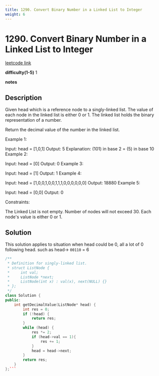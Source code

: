 ```yaml
---
title: 1290. Convert Binary Number in a Linked List to Integer
weight: 6
---
```

# 1290. Convert Binary Number in a Linked List to Integer
[leetcode link](https://leetcode.com/problems/convert-binary-number-in-a-linked-list-to-integer/)

**difficulty(1-5)** 
1

**notes**

## Description
Given head which is a reference node to a singly-linked list. The value of each node in the linked list is either 0 or 1. The linked list holds the binary representation of a number.

Return the decimal value of the number in the linked list.

 

Example 1:


Input: head = [1,0,1]
Output: 5
Explanation: (101) in base 2 = (5) in base 10
Example 2:

Input: head = [0]
Output: 0
Example 3:

Input: head = [1]
Output: 1
Example 4:

Input: head = [1,0,0,1,0,0,1,1,1,0,0,0,0,0,0]
Output: 18880
Example 5:

Input: head = [0,0]
Output: 0
 

Constraints:

The Linked List is not empty.
Number of nodes will not exceed 30.
Each node's value is either 0 or 1.

## Solution
This solution applies to situation when head could be 0, all a lot of 0 following head.
such as head-> `00110` = 6

```c++
/**
 * Definition for singly-linked list.
 * struct ListNode {
 *     int val;
 *     ListNode *next;
 *     ListNode(int x) : val(x), next(NULL) {}
 * };
 */
class Solution {
public:
    int getDecimalValue(ListNode* head) {
        int res = 0;
        if (!head) {
            return res;
        }
        while (head) {
            res *= 2;
            if (head->val == 1){
                res += 1;
            }
            head = head->next;
        }
        return res;
    }
};```


